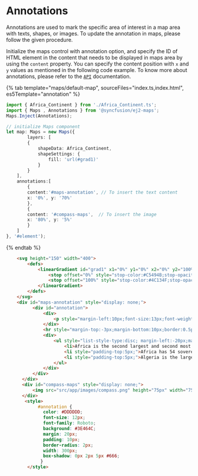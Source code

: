 # Annotations

Annotations are used to mark the specific area of interest in a map area with texts, shapes, or images. To update the annotation in maps, please follow the given procedure.
 <!-- markdownlint-disable MD031 -->
Initialize the maps control with annotation option, and specify the ID of HTML element in the content that needs to be displayed in maps area by using the `content` property. You can specify the content position with `x` and `y` values as mentioned in the following code example. To know more about annotations, please refer to the [`API`](../../api/maps/annotation/) documentation.

{% tab template="maps/default-map", sourceFiles="index.ts,index.html", es5Template="annotation" %}

```typescript
import { Africa_Continent } from './Africa_Continent.ts';
import { Maps , Annotations } from '@syncfusion/ej2-maps';
Maps.Inject(Annotations);

// initialize Maps component
let map: Maps = new Maps({
        layers: [
        {
            shapeData: Africa_Continent,
            shapeSettings: {
                fill: 'url(#grad1)'
            }
        }
    ],
    annotations:[
        {
        content:'#maps-annotation', // To insert the text content
        x: '0%', y: '70%'
        },
        {
        content: '#compass-maps',  // To insert the image
        x: '80%', y: '5%'
        }
    ]
}, '#element');

```

{% endtab %}

```html
    <svg height="150" width="400">
        <defs>
            <linearGradient id="grad1" x1="0%" y1="0%" x2="0%" y2="100%">
                <stop offset="0%" style="stop-color:#C5494B;stop-opacity:1"></stop>
                <stop offset="100%" style="stop-color:#4C134F;stop-opacity:1"></stop>
            </linearGradient>
        </defs>
    </svg>
    <div id="maps-annotation" style="display: none;">
          <div id="annotation">
              <div>
                  <p style="margin-left:10px;font-size:13px;font-weight:500">Facts about Africa</p>
              </div>
              <hr style="margin-top:-3px;margin-bottom:10px;border:0.5px solid #DDDDDD">
              <div>
                  <ul style="list-style-type:disc; margin-left:-20px;margin-bottom:2px; font-weight:400">
                      <li>Africa is the second largest and second most populated continent in the world.</li>
                      <li style="padding-top:5px;">Africa has 54 sovereign states and 10 non-sovereign territories.</li>
                      <li style="padding-top:5px;">Algeria is the largest country in Africa, where as Mayotte is the smallest.</li>
                  </ul>
              </div>
          </div>
      </div>
      <div id="compass-maps" style="display: none;">
          <img src="src/app/images/compass.png" height="75px" width="75px">
      </div>
       <style>
            #annotation {
              color: #DDDDDD;
              font-size: 12px;
              font-family: Roboto;
              background: #3E464C;
              margin: 20px;
              padding: 10px;
              border-radius: 2px;
              width: 300px;
              box-shadow: 0px 2px 5px #666;
             }
        </style>
```